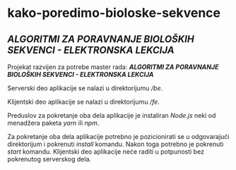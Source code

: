 # kako-poredimo-bioloske-sekvence

## _ALGORITMI ZA PORAVNANJE BIOLOŠKIH SEKVENCI - ELEKTRONSKA LEKCIJA_

Projekat razvijen za potrebe master rada: **_ALGORITMI ZA PORAVNANJE BIOLOŠKIH SEKVENCI - ELEKTRONSKA LEKCIJA_**

Serverski deo aplikacije se nalazi u direktorijumu _/be_.

Klijentski deo aplikacije se nalazi u direktorijumu _/fe_.

Preduslov za pokretanje oba dela aplikacije je instaliran _Node.js_ neki od menadžera paketa _yarn_ ili _npm_.

Za pokretanje oba dela aplikacije potrebno je pozicionirati se u odgovarajući direktorijum i pokrenuti _install_ komandu. Nakon toga potrebno je pokrenuti _start_ komandu. Klijentski deo aplikacije neće raditi u potpunosti bez pokrenutog serverskog dela.
